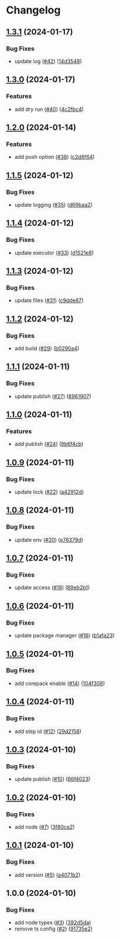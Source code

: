 # Changelog

## [1.3.1](https://github.com/achieveagility/nx-publish/compare/v1.3.0...v1.3.1) (2024-01-17)


### Bug Fixes

* update log ([#42](https://github.com/achieveagility/nx-publish/issues/42)) ([14d3548](https://github.com/achieveagility/nx-publish/commit/14d35489702619826eb5b69ba6b30c8c2a9c6993))

## [1.3.0](https://github.com/achieveagility/nx-publish/compare/v1.2.0...v1.3.0) (2024-01-17)


### Features

* add dry run ([#40](https://github.com/achieveagility/nx-publish/issues/40)) ([4c2fbc4](https://github.com/achieveagility/nx-publish/commit/4c2fbc4d344f99c9c2e9d90078efe929a18c554c))

## [1.2.0](https://github.com/achieveagility/nx-publish/compare/v1.1.5...v1.2.0) (2024-01-14)


### Features

* add push option ([#38](https://github.com/achieveagility/nx-publish/issues/38)) ([c2d8f64](https://github.com/achieveagility/nx-publish/commit/c2d8f641cf4da8ded40451af4a54e40729b9e42e))

## [1.1.5](https://github.com/achieveagility/nx-publish/compare/v1.1.4...v1.1.5) (2024-01-12)


### Bug Fixes

* update logging ([#35](https://github.com/achieveagility/nx-publish/issues/35)) ([d69baa2](https://github.com/achieveagility/nx-publish/commit/d69baa2ccbdc3d7dc553e96bbb66403c66a2afe3))

## [1.1.4](https://github.com/achieveagility/nx-publish/compare/v1.1.3...v1.1.4) (2024-01-12)


### Bug Fixes

* update executor ([#33](https://github.com/achieveagility/nx-publish/issues/33)) ([d1521e8](https://github.com/achieveagility/nx-publish/commit/d1521e8791280d2033c43e1d6febaf18512e15d3))

## [1.1.3](https://github.com/achieveagility/nx-publish/compare/v1.1.2...v1.1.3) (2024-01-12)


### Bug Fixes

* update files ([#31](https://github.com/achieveagility/nx-publish/issues/31)) ([c9dde87](https://github.com/achieveagility/nx-publish/commit/c9dde87c229432c403a614015c6fe0d32bb3c323))

## [1.1.2](https://github.com/achieveagility/nx-publish/compare/v1.1.1...v1.1.2) (2024-01-12)


### Bug Fixes

* add build ([#29](https://github.com/achieveagility/nx-publish/issues/29)) ([b0290a4](https://github.com/achieveagility/nx-publish/commit/b0290a40e29339b103f5b6c6cb5ace367246729d))

## [1.1.1](https://github.com/achieveagility/nx-publish/compare/v1.1.0...v1.1.1) (2024-01-11)


### Bug Fixes

* update publish ([#27](https://github.com/achieveagility/nx-publish/issues/27)) ([8961907](https://github.com/achieveagility/nx-publish/commit/89619075f8c167cfda82497f023d36fc5a3c12ac))

## [1.1.0](https://github.com/achieveagility/nx-publish/compare/v1.0.9...v1.1.0) (2024-01-11)


### Features

* add publish ([#24](https://github.com/achieveagility/nx-publish/issues/24)) ([8b6f4cb](https://github.com/achieveagility/nx-publish/commit/8b6f4cbb657cd22f8317b7eec13ff903a9c3230e))

## [1.0.9](https://github.com/achieveagility/nx-publish/compare/v1.0.8...v1.0.9) (2024-01-11)


### Bug Fixes

* update lock ([#22](https://github.com/achieveagility/nx-publish/issues/22)) ([a42912d](https://github.com/achieveagility/nx-publish/commit/a42912d98c7ed13bde664eee015494cb844ea339))

## [1.0.8](https://github.com/achieveagility/nx-publish/compare/v1.0.7...v1.0.8) (2024-01-11)


### Bug Fixes

* update env ([#20](https://github.com/achieveagility/nx-publish/issues/20)) ([e76379d](https://github.com/achieveagility/nx-publish/commit/e76379d585c090b5a3a72feac6c4610b4ada8df5))

## [1.0.7](https://github.com/achieveagility/nx-publish/compare/v1.0.6...v1.0.7) (2024-01-11)


### Bug Fixes

* update access ([#18](https://github.com/achieveagility/nx-publish/issues/18)) ([89eb2b1](https://github.com/achieveagility/nx-publish/commit/89eb2b156c42eb1952264a9e610b1ae9844bf8d7))

## [1.0.6](https://github.com/achieveagility/nx-publish/compare/v1.0.5...v1.0.6) (2024-01-11)


### Bug Fixes

* update package manager ([#16](https://github.com/achieveagility/nx-publish/issues/16)) ([b1afa23](https://github.com/achieveagility/nx-publish/commit/b1afa234d4bcad69385a1dc99e873254063f2563))

## [1.0.5](https://github.com/achieveagility/nx-publish/compare/v1.0.4...v1.0.5) (2024-01-11)


### Bug Fixes

* add corepack enable ([#14](https://github.com/achieveagility/nx-publish/issues/14)) ([104f308](https://github.com/achieveagility/nx-publish/commit/104f308a9c2254f1471063b4d037b421d8bd3a68))

## [1.0.4](https://github.com/achieveagility/nx-publish/compare/v1.0.3...v1.0.4) (2024-01-11)


### Bug Fixes

* add step id ([#12](https://github.com/achieveagility/nx-publish/issues/12)) ([29d2158](https://github.com/achieveagility/nx-publish/commit/29d21588d87517aaf5568a9cf5ff34b907bccaa3))

## [1.0.3](https://github.com/achieveagility/nx-publish/compare/v1.0.2...v1.0.3) (2024-01-10)


### Bug Fixes

* update publish ([#10](https://github.com/achieveagility/nx-publish/issues/10)) ([66f4023](https://github.com/achieveagility/nx-publish/commit/66f40232a40fb1ec0f8d1de8455f0da975e4ed30))

## [1.0.2](https://github.com/achieveagility/nx-publish/compare/v1.0.1...v1.0.2) (2024-01-10)


### Bug Fixes

* add node ([#7](https://github.com/achieveagility/nx-publish/issues/7)) ([3f80ca2](https://github.com/achieveagility/nx-publish/commit/3f80ca2c02a9a738f6fbf048843d8421a2fb13ec))

## [1.0.1](https://github.com/achieveagility/nx-publish/compare/v1.0.0...v1.0.1) (2024-01-10)


### Bug Fixes

* add version ([#5](https://github.com/achieveagility/nx-publish/issues/5)) ([a4071b2](https://github.com/achieveagility/nx-publish/commit/a4071b2d80971b78558d570846b7dbe1839c49a4))

## 1.0.0 (2024-01-10)


### Bug Fixes

* add node types ([#3](https://github.com/achieveagility/nx-publish/issues/3)) ([392d5da](https://github.com/achieveagility/nx-publish/commit/392d5daab8b0ed66f3f4dc82eba4f3c6a80560f5))
* remove ts config ([#2](https://github.com/achieveagility/nx-publish/issues/2)) ([91735e2](https://github.com/achieveagility/nx-publish/commit/91735e2e29b361d14f3dc9c307990cd86fd89d7a))
